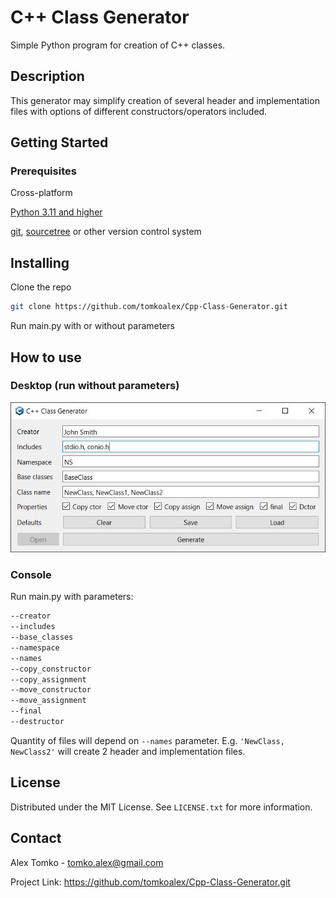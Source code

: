 # C++ Class Generator

Simple Python program for creation of C++ classes.

## Description

This generator may simplify creation of several header and implementation files with options of different constructors/operators included.

## Getting Started

### Prerequisites

Cross-platform

[Python 3.11 and higher](https://www.python.org/downloads/)

[git](https://git-scm.com/downloads), [sourcetree](https://www.sourcetreeapp.com/) or other version control system

## Installing

Clone the repo

```sh
git clone https://github.com/tomkoalex/Cpp-Class-Generator.git
```

Run main.py with or without parameters

## How to use

### Desktop (run without parameters)

![](.\templates\img\CPPClassGenerator.JPG)

### Console

Run main.py with parameters:

```sh
--creator
--includes
--base_classes
--namespace
--names
--copy_constructor
--copy_assignment
--move_constructor
--move_assignment
--final
--destructor
```

Quantity of files will depend on `--names` parameter. E.g. `'NewClass, NewClass2'` will create 2 header and implementation files.

## License

Distributed under the MIT License. See `LICENSE.txt` for more information.

## Contact

Alex Tomko - tomko.alex@gmail.com

Project Link: https://github.com/tomkoalex/Cpp-Class-Generator.git